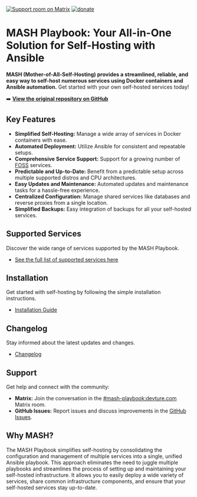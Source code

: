 [![Support room on Matrix](https://img.shields.io/matrix/mash-playbook:devture.com.svg?label=%23mash-playbook%3Adevture.com&logo=matrix&style=for-the-badge&server_fqdn=matrix.devture.com&fetchMode=summary)](https://matrixrooms.info/room/mash-playbook:devture.com)
[![donate](https://liberapay.com/assets/widgets/donate.svg)](https://liberapay.com/mother-of-all-self-hosting/donate)

# MASH Playbook: Your All-in-One Solution for Self-Hosting with Ansible

**MASH (Mother-of-All-Self-Hosting) provides a streamlined, reliable, and easy way to self-host numerous services using Docker containers and Ansible automation.** Get started with your own self-hosted services today!

➡️ **[View the original repository on GitHub](https://github.com/mother-of-all-self-hosting/mash-playbook)**

## Key Features

*   **Simplified Self-Hosting:** Manage a wide array of services in Docker containers with ease.
*   **Automated Deployment:** Utilize Ansible for consistent and repeatable setups.
*   **Comprehensive Service Support:** Support for a growing number of [FOSS](https://en.wikipedia.org/wiki/Free_and_open-source_software) services.
*   **Predictable and Up-to-Date:** Benefit from a predictable setup across multiple supported distros and CPU architectures.
*   **Easy Updates and Maintenance:** Automated updates and maintenance tasks for a hassle-free experience.
*   **Centralized Configuration:** Manage shared services like databases and reverse proxies from a single location.
*   **Simplified Backups:** Easy integration of backups for all your self-hosted services.

## Supported Services

Discover the wide range of services supported by the MASH Playbook.

*   [See the full list of supported services here](docs/supported-services.md)

## Installation

Get started with self-hosting by following the simple installation instructions.

*   [Installation Guide](docs/README.md)

## Changelog

Stay informed about the latest updates and changes.

*   [Changelog](CHANGELOG.md)

## Support

Get help and connect with the community:

*   **Matrix:** Join the conversation in the [#mash-playbook:devture.com](https://matrixrooms.info/room/mash-playbook:devture.com) Matrix room.
*   **GitHub Issues:** Report issues and discuss improvements in the [GitHub Issues](https://github.com/mother-of-all-self-hosting/mash-playbook/issues).

## Why MASH?

The MASH Playbook simplifies self-hosting by consolidating the configuration and management of multiple services into a single, unified Ansible playbook. This approach eliminates the need to juggle multiple playbooks and streamlines the process of setting up and maintaining your self-hosted infrastructure. It allows you to easily deploy a wide variety of services, share common infrastructure components, and ensure that your self-hosted services stay up-to-date.